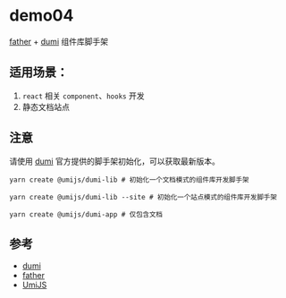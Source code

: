 # demo04

[father] + [dumi] 组件库脚手架

## 适用场景：

1. `react` 相关 `component`、`hooks` 开发
2. 静态文档站点

## 注意

请使用 [dumi] 官方提供的脚手架初始化，可以获取最新版本。

```
yarn create @umijs/dumi-lib # 初始化一个文档模式的组件库开发脚手架

yarn create @umijs/dumi-lib --site # 初始化一个站点模式的组件库开发脚手架

yarn create @umijs/dumi-app # 仅包含文档
```

## 参考

- [dumi]
- [father]
- [UmiJS]

[dumi]: https://d.umijs.org/zh-CN
[father]: https://github.com/umijs/father
[umijs]: https://umijs.org/zh-CN
